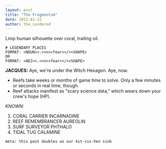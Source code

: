 ```yaml
---
layout: post
title: "The Fragmentum"
date: 2022-01-22
author: the_sundered
---
```

Limp human silhouette over coral, trailing oil.

```
# LEGENDARY PLACES
FORMAT: <NOUN><.><n><fear></><SHAPE>
OR
FORMAT: <ADJ><.><n><fear></><SHAPE>
```

**JACQUES:** Aye, we're under the Witch Hexagon. Aye, now.

- Reefs take weeks or months of game time to solve. Only a few minutes or seconds in real time, though.
- Reef attacks manifest as "scary science data," which wears down your crew's hope (HP).

*KNOWN:*
1. CORAL CARRIER INCARNADINE
2. REEF REMEMBRANCER AUREOLIN
3. SURF SURVEYOR PHTHALO
4. TIDAL TUG CALAMINE

`meta: this post doubles as our kit-css-hen sink`